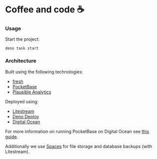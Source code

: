 # Coffee and code ☕

### Usage

Start the project:

```
deno task start
```

### Architecture

Built using the following technologies:

- [fresh](https://fresh.deno.dev/)
- [PocketBase](https://pocketbase.io/)
- [Plausible Analytics](https://plausible.io/)

Deployed using:

- [Litestream](https://litestream.io/)
- [Deno Deploy](https://deno.com/deploy)
- [Digital Ocean](https://www.digitalocean.com/)

For more information on running PocketBase on Digital Ocean see [this guide](https://github.com/pocketbase/pocketbase/discussions/512).

Additionally we use [Spaces](https://www.digitalocean.com/products/spaces) for file storage and database backups (with Litestream).

